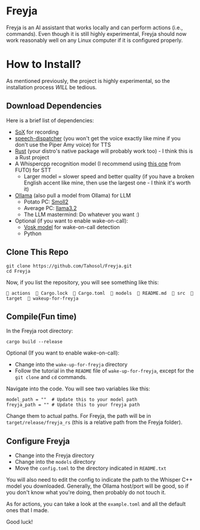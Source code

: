 # Freyja

Freyja is an AI assistant that works locally and can perform actions (i.e., commands). Even though it is still highly experimental, Freyja should now work reasonably well on any Linux computer if it is configured properly.

# How to Install?

As mentioned previously, the project is highly experimental, so the installation process *WILL* be tedious.

## Download Dependencies

Here is a brief list of dependencies:

* [SoX](https://pkgs.org/search/?q=SoX) for recording
* [speech-dispatcher](https://pkgs.org/search/?q=speech-dispatcher) (you won't get the voice exactly like mine if you don't use the Piper Amy voice) for TTS
* [Rust](https://rustup.rs/) (your distro's native package will probably work too) - I think this is a Rust project
* A Whispercpp recognition model (I recommend using [this one](https://keyboard.futo.org/voice-input-models) from FUTO) for STT
  * Larger model = slower speed and better quality (if you have a broken English accent like mine, then use the largest one - I think it's worth it)
* [Ollama](https://pkgs.org/search/?q=ollama) (also pull a model from Ollama) for LLM
  * Potato PC: [Smoll2](https://ollama.com/library/smollm2)
  * Average PC: [llama3.2](https://ollama.com/library/llama3.2)
  * The LLM mastermind: Do whatever you want :)
* Optional (if you want to enable wake-on-call):
  * [Vosk model](https://alphacephei.com/vosk/models) for wake-on-call detection
  * Python


## Clone This Repo
```
git clone https://github.com/Tahosol/Freyja.git
cd Freyja
```

Now, if you list the repository, you will see something like this:

```
 actions   Cargo.lock   Cargo.toml   models   README.md  󱧼 src   target   wakeup-for-freyja
```

## Compile(Fun time)
In the Freyja root directory:
```
cargo build --release
```

Optional (If you want to enable wake-on-call):

* Change into the `wake-up-for-freyja` directory
* Follow the tutorial in the `README` file of `wake-up-for-freyja`, except for the `git clone` and `cd` commands.

Navigate into the code. You will see two variables like this:

```
model_path = ""  # Update this to your model path
freyja_path = "" # Update this to your freyja path
```
Change them to actual paths. For Freyja, the path will be in `target/release/freyja_rs` (this is a relative path from the Freyja folder).

## Configure Freyja

* Change into the Freyja directory
* Change into the `models` directory
* Move the `config.toml` to the directory indicated in `README.txt`

You will also need to edit the config to indicate the path to the Whisper C++ model you downloaded. Generally, the Ollama host/port will be good, so if you don't know what you're doing, then probably do not touch it.

As for actions, you can take a look at the `example.toml` and all the default ones that I made.

Good luck!
